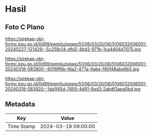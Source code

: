 # Hasil

## Foto C Plano

https://sirekap-obj-formc.kpu.go.id/0d99/pemilu/ppwp/51/06/03/20/06/5106032006001-20240227-121429--5c259c14-dfd2-4bd2-971b-1ca4404d7075.jpg

https://sirekap-obj-formc.kpu.go.id/0d99/pemilu/ppwp/51/06/03/20/06/5106032006001-20240318-083900--60f8ff6b-fda2-477a-9abe-f80f48abe6b5.jpg

https://sirekap-obj-formc.kpu.go.id/0d99/pemilu/ppwp/51/06/03/20/06/5106032006001-20240318-083920--1da1f45d-7450-4d91-9ad3-2abdf3aea0bd.jpg


## Metadata

| Key        | Value               |
| ---------- | ------------------- |
| Time Stamp | 2024-03-18 09:00:00 |



